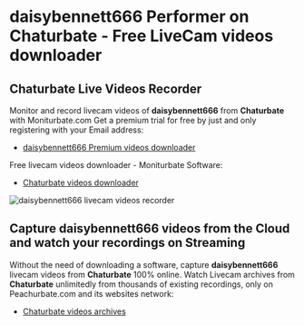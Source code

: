# daisybennett666 Performer on Chaturbate - Free LiveCam videos downloader

## Chaturbate Live Videos Recorder

Monitor and record livecam videos of **daisybennett666** from **Chaturbate** with Moniturbate.com
Get a premium trial for free by just and only registering with your Email address:
* [daisybennett666 Premium videos downloader](https://moniturbate.com/request-demo-licence-key.html)

Free livecam videos downloader - Moniturbate Software:
* [Chaturbate videos downloader](https://moniturbate.com/moniturbate-download-software.html)

![daisybennett666 livecam videos recorder](https://peachurnet.com/templates/moniturbate-software.png)


## Capture daisybennett666 videos from the Cloud and watch your recordings on Streaming

Without the need of downloading a software, capture **daisybennett666** livecam videos from **Chaturbate** 100% online.
Watch Livecam archives from **Chaturbate** unlimitedly from thousands of existing recordings, only on Peachurbate.com and its websites network:
* [Chaturbate videos archives](https://peachurnet.com/)
